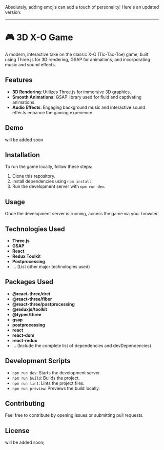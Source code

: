 Absolutely, adding emojis can add a touch of personality! Here's an updated version:

---

# 🎮 3D X-O Game

A modern, interactive take on the classic X-O (Tic-Tac-Toe) game, built using Three.js for 3D rendering, GSAP for animations, and incorporating music and sound effects.

## Features

- **3D Rendering**: Utilizes Three.js for immersive 3D graphics.
- **Smooth Animations**: GSAP library used for fluid and captivating animations.
- **Audio Effects**: Engaging background music and interactive sound effects enhance the gaming experience.

## Demo

will be added soon

## Installation

To run the game locally, follow these steps:

1. Clone this repository.
2. Install dependencies using `npm install`.
3. Run the development server with `npm run dev`.

## Usage

Once the development server is running, access the game via your browser.

## Technologies Used

- **Three.js**
- **GSAP**
- **React**
- **Redux Toolkit**
- **Postprocessing**
- ... (List other major technologies used)

## Packages Used

- **@react-three/drei**
- **@react-three/fiber**
- **@react-three/postprocessing**
- **@reduxjs/toolkit**
- **@types/three**
- **gsap**
- **postprocessing**
- **react**
- **react-dom**
- **react-redux**
- ... (Include the complete list of dependencies and devDependencies)

## Development Scripts

- `npm run dev`: Starts the development server.
- `npm run build`: Builds the project.
- `npm run lint`: Lints the project files.
- `npm run preview`: Previews the build locally.

## Contributing

Feel free to contribute by opening issues or submitting pull requests.

## License

will be added soon;
